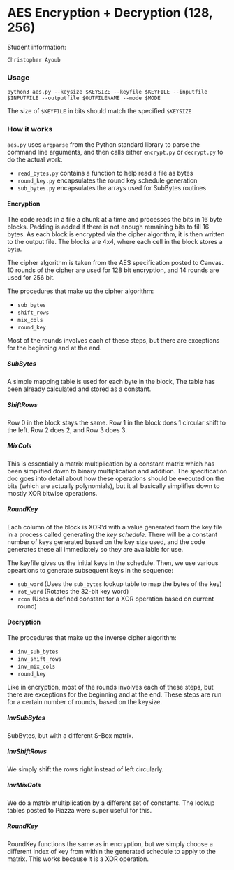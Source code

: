 # AES Encryption + Decryption (128, 256)

Student information:
```
Christopher Ayoub
```

### Usage 

`python3 aes.py --keysize $KEYSIZE --keyfile $KEYFILE --inputfile $INPUTFILE
--outputfile $OUTFILENAME --mode $MODE`

The size of `$KEYFILE` in bits should match the specified `$KEYSIZE`

### How it works

`aes.py` uses `argparse` from the Python standard library to parse
the command line arguments, and then calls either `encrypt.py`
or `decrypt.py` to do the actual work.
+ `read_bytes.py` contains a function to help read a file as bytes
+ `round_key.py` encapsulates the round key schedule generation
+ `sub_bytes.py` encapsulates the arrays used for SubBytes routines

#### Encryption

The code reads in a file a chunk at a time and processes the bits in 
16 byte blocks. Padding is added if there is not enough remaining
bits to fill 16 bytes. As each block is encrypted via the cipher
algorithm, it is then written to the output file. The blocks are 4x4,
where each cell in the block stores a byte.

The cipher algorithm is taken from the AES specification posted to Canvas.
10 rounds of the cipher are used for 128 bit encryption, and 14 rounds are used for 256 bit.

The procedures that make up the cipher algorithm:
+ `sub_bytes`
+ `shift_rows`
+ `mix_cols`
+ `round_key`

Most of the rounds involves each of these steps, 
but there are exceptions for the beginning and at the end. 

##### SubBytes

A simple mapping table is used for each byte in the block, 
The table has been already calculated and stored as a constant.

##### ShiftRows

Row 0 in the block stays the same. Row 1 in the block does 1 circular shift to the left.
Row 2 does 2, and Row 3 does 3. 

##### MixCols

This is essentially a matrix multiplication by a constant matrix 
which has been simplified down to binary multiplication and addition. 
The specification doc goes into detail about how these operations 
should be executed on the bits (which are actually polynomials),
but it all basically simplifies down to mostly XOR bitwise operations.

##### RoundKey

Each column of the block is XOR'd with a value generated from
the key file in a process called generating the *key schedule*.
There will be a constant number of keys generated based on the
key size used, and the code generates these all immediately so
they are available for use.

The keyfile gives us the initial keys in the schedule. Then, we use
various opeartions to generate subsequent keys in the sequence:
+ `sub_word` (Uses the `sub_bytes` lookup table to map the bytes of the key)
+ `rot_word` (Rotates the 32-bit key word)
+ `rcon` (Uses a defined constant for a XOR operation based on current round)

#### Decryption

The procedures that make up the inverse cipher algorithm:
+ `inv_sub_bytes`
+ `inv_shift_rows`
+ `inv_mix_cols`
+ `round_key`

Like in encryption, most of the rounds involves each of these steps, 
but there are exceptions for the beginning and at the end. These
steps are run for a certain number of rounds, based on the keysize.

##### InvSubBytes

SubBytes, but with a different S-Box matrix.

##### InvShiftRows

We simply shift the rows right instead of left circularly.

##### InvMixCols

We do a matrix multiplication by a different set of constants.
The lookup tables posted to Piazza were super useful for this.

##### RoundKey

RoundKey functions the same as in encryption, but we simply choose 
a different index of key from within the generated schedule to apply
to the matrix. This works because it is a XOR operation.
